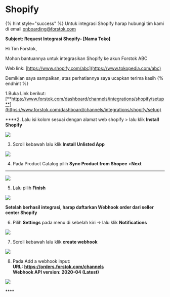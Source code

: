 # Shopify

{% hint style="success" %}
Untuk integrasi Shopify harap hubungi tim kami di email onboarding@forstok.com  


**Subject: Request Integrasi Shopify- \[Nama Toko\]** 

Hi Tim Forstok,

Mohon bantuannya untuk integrasikan Shopify ke akun Forstok ABC  
  
Web link: [https://www.shopify.com/abc](https://www.tokopedia.com/abc)  
  
Demikian saya sampaikan, atas perhatiannya saya ucapkan terima kasih
{% endhint %}

1.Buka Link berikut:  
[**https://www.forstok.com/dashboard/channels/integrations/shopify/setup**](https://www.forstok.com/dashboard/channels/integrations/shopify/setup)  
  
****2. Lalu isi kolom sesuai dengan alamat web shopify &gt; lalu klik **Install Shopify**

![](https://lh3.googleusercontent.com/hQBS5If8bHlVVrrdKZTc4tctcE8YQivr4mT744nJLKHeA2lFC4wUaTJvj2ZH3_PYJ0udqqAe-phpNKwyZ45lej59hRrwf7PTjg5xTlgCMAbYnWP0Gn6yHCmqROSqo37jW0W4JEqh)

3. Scroll kebawah lalu klik **Install Unlisted App**  


![](https://lh3.googleusercontent.com/0LDmdUl52d8LHByTdcj4ER3QXDRcdFbe135EQ1n5TUsOHcM_JMgPazOT0V-x9kk2kbZi-6BXXUbanpO03yNfg-P2XK9zEkvTSXG0wafEAzj0-AO0mzzMzNDpU9sJTdOdJ-6zhzoc)



4. Pada Product Catalog pilih **Sync Product from Shopee** &gt;**Next**   
****

![](https://lh5.googleusercontent.com/PfgpwCJAnMk9BP7JUoqCJZnucAuoEuTdV_gh8kr5VizBrzJ3ovX2uQnn2bUq94V8KBh2LE3B4PfQjGElC2ZPdN0kn_t0pJ8ukJYM4O-ww2Cz3i2XRRr4we8SaUC2v37cj1-GKjEh)



5. Lalu pilih **Finish**  


![](https://lh6.googleusercontent.com/Lp1V2183urp-JGxes8UmLg1Pc_5Xc5RxMXXt_QBs8Cm3t2q6hGmXjSkeB8vGDIY8mhlO3OJR1a4yPHjjK3vB0CQXvCT2m-DlXN_m-uQCK1ixC9z9Iuxf1UTaVEFdtjioQ8-n27Ee)



**Setelah berhasil integrasi, harap daftarkan Webhook order dari seller center Shopify**  


6. Pilih **Settings** pada menu di sebelah kiri → lalu klik **Notifications**

![](https://lh4.googleusercontent.com/Itpx5JfT_B1m6D9xwiASDge6R53LmylM_q5hg5gE1kNFCNhECP1rZ-eBUFUTDjRoKeasQB5enm1NLZrHvMltzQ0PICkV_OolFf-5oANE9-kYhEps89VKoPiqf41BGzlXeiOh_1_S)



7. Scroll kebawah lalu klik **create webhook**

![](https://lh5.googleusercontent.com/EzAl2S-BqUVGxI3Nx0pqu5sGSS6Bnef5gshDxLYejq5YNKYljFBABsd5X4E12g5K6A7JdC2ZtIpJ4vBYsxfh57Gmta7eimJH3XGTmANpPM9-nkPT8lhtxnDXx6bVFaK72DdE-1j0)



8. Pada Add a webhook input:  
**URL:** [**https://orders.forstok.com/channels**  
](https://orders.forstok.com/channels)**Webhook API version: 2020-04 \(Latest\)**



![](https://lh3.googleusercontent.com/8D4gbYGWQZclUiyZftrWRqs0SzxleXdURTx4WmkXpvXu6QWHZI6KaI2Ele1Cb3Sb85DeOaoOGs376FtnTDjA1whnKBYreHAteB-3SSXqha8ysc8kXICo15aULEKQeFDzg_voy3dL)

\*\*\*\*

